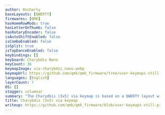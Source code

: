 ```yaml
---
author: 0xcharly
baseLayouts: [QWERTY]
firmwares: [QMK]
hasHomeRowMods: true
hasLetterOnThumb: false
hasRotaryEncoder: false
isAutoShiftEnabled: false
isComboEnabled: false
isSplit: true
isTapDanceEnabled: false
keybindings: []
keyboard: Charybdis Nano
keyCount: 36
keymapImage: via-charybdis_nano.webp
keymapUrl: https://github.com/qmk/qmk_firmware/tree/user-keymaps-still-present/keyboards/bastardkb/charybdis/3x5/keymaps/via
languages: [English]
layerCount: 7
OS: []
stagger: columnar
summary: "The Charydbis (3x5) via keymap is based on a QWERTY layout with home row mods and Miryoku-inspired layers, and some features and changes specific to the Charybdis. This layout supports RGB matrix and VIA."
title: Charybdis (3x5) via keymap
writeup: https://github.com/qmk/qmk_firmware/blob/user-keymaps-still-present/keyboards/bastardkb/charybdis/3x5/keymaps/via/readme.md
---
```


